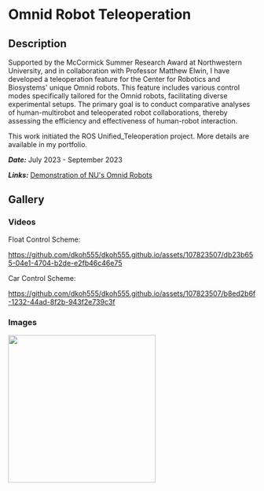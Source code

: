 # Omnid Robot Teleoperation

## Description

Supported by the McCormick Summer Research Award at Northwestern University, and in collaboration with Professor Matthew Elwin, I have developed a teleoperation feature for the Center for Robotics and Biosystems' unique Omnid robots. This feature includes various control modes specifically tailored for the Omnid robots, facilitating diverse experimental setups. The primary goal is to conduct comparative analyses of human-multirobot and teleoperated robot collaborations, thereby assessing the efficiency and effectiveness of human-robot interaction.

This work initiated the ROS Unified_Teleoperation project. More details are available in my portfolio.

***Date:*** July 2023 - September 2023

***Links:*** [Demonstration of NU's Omnid Robots](https://www.youtube.com/watch?v=SEuFfONryL0&t=5s)

## Gallery
### Videos

Float Control Scheme:

https://github.com/dkoh555/dkoh555.github.io/assets/107823507/db23b655-04e1-4704-b2de-e2fb46c46e75

Car Control Scheme:

https://github.com/dkoh555/dkoh555.github.io/assets/107823507/b8ed2b6f-1232-44ad-8f2b-943f2e739c3f


### Images

<img src="https://github.com/dkoh555/dkoh555.github.io/assets/107823507/74b8a6f1-8425-42e0-a6d4-a464df5a5f97" height="300">
